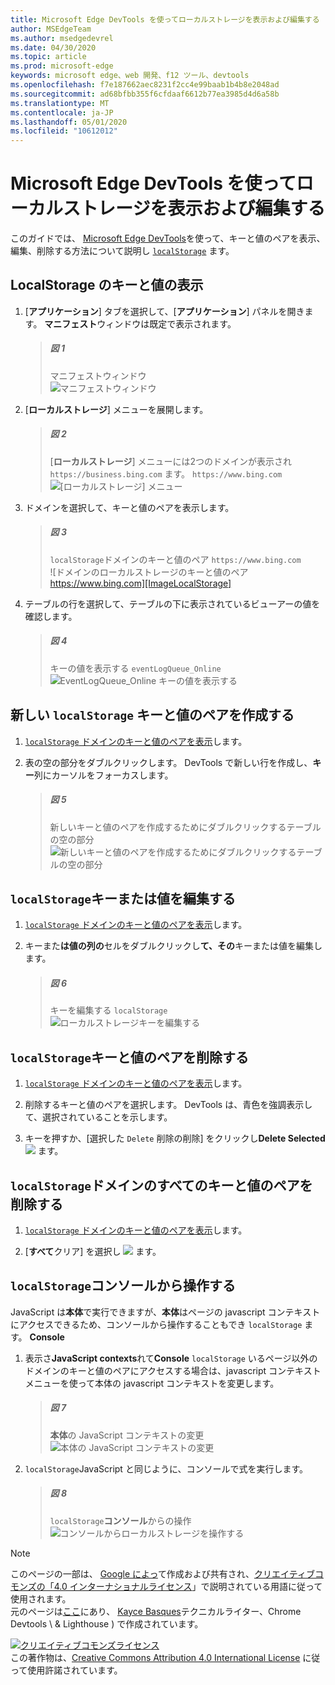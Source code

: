 ```yaml
---
title: Microsoft Edge DevTools を使ってローカルストレージを表示および編集する
author: MSEdgeTeam
ms.author: msedgedevrel
ms.date: 04/30/2020
ms.topic: article
ms.prod: microsoft-edge
keywords: microsoft edge、web 開発、f12 ツール、devtools
ms.openlocfilehash: f7e187662aec8231f2cc4e99baab1b4b8e2048ad
ms.sourcegitcommit: ad68bfbb355f6cfdaaf6612b77ea3985d4d6a58b
ms.translationtype: MT
ms.contentlocale: ja-JP
ms.lasthandoff: 05/01/2020
ms.locfileid: "10612012"
---
```

<!-- Copyright Kayce Basques 

   Licensed under the Apache License, Version 2.0 (the "License");
   you may not use this file except in compliance with the License.
   You may obtain a copy of the License at

       https://www.apache.org/licenses/LICENSE-2.0

   Unless required by applicable law or agreed to in writing, software
   distributed under the License is distributed on an "AS IS" BASIS,
   WITHOUT WARRANTIES OR CONDITIONS OF ANY KIND, either express or implied.
   See the License for the specific language governing permissions and
   limitations under the License.  -->  





# Microsoft Edge DevTools を使ってローカルストレージを表示および編集する   



このガイドでは、 [Microsoft Edge DevTools][MicrosoftEdgeDevTools]を使って、キーと値のペアを表示、編集、削除する方法について説明し [`localStorage`][MDNWindowsLocalStorage] ます。  

## LocalStorage のキーと値の表示   

1.  [**アプリケーション**] タブを選択して、[**アプリケーション**] パネルを開きます。  **マニフェスト**ウィンドウは既定で表示されます。  
    
    > ##### 図 1  
    > マニフェストウィンドウ  
    > ![マニフェストウィンドウ][ImageManifest]  

1.  [**ローカルストレージ**] メニューを展開します。  
    
    > ##### 図 2  
    > [**ローカルストレージ**] メニューには2つのドメインが表示され `https://business.bing.com` ます。 `https://www.bing.com`  
    > ![[ローカルストレージ] メニュー][ImageLocalStorageMenu]  

1.  ドメインを選択して、キーと値のペアを表示します。  
    
    > ##### 図 3  
    > `localStorage`ドメインのキーと値のペア `https://www.bing.com`  
    > ![ドメインのローカルストレージのキーと値のペア https://www.bing.com][ImageLocalStorage]  

1.  テーブルの行を選択して、テーブルの下に表示されているビューアーの値を確認します。  
    
    > ##### 図 4  
    > キーの値を表示する `eventLogQueue_Online`  
    > ![EventLogQueue_Online キーの値を表示する][ImageLocalStorageViewer]  

## 新しい `localStorage` キーと値のペアを作成する   

1.  [ `localStorage` ドメインのキーと値のペアを表示](#view-localstorage-keys-and-values)します。  
1.  表の空の部分をダブルクリックします。  DevTools で新しい行を作成し、**キー**列にカーソルをフォーカスします。  
    
    > ##### 図 5  
    > 新しいキーと値のペアを作成するためにダブルクリックするテーブルの空の部分  
    > ![新しいキーと値のペアを作成するためにダブルクリックするテーブルの空の部分][ImageLocalStorageCreate]  

## `localStorage`キーまたは値を編集する   

1.  [ `localStorage` ドメインのキーと値のペアを表示](#view-localstorage-keys-and-values)します。  
1.  キーまた**は値の列の**セルをダブルクリックし**て、その**キーまたは値を編集します。  
    
    > ##### 図 6  
    > キーを編集する `localStorage`  
    > ![ローカルストレージキーを編集する][ImageLocalStorageEdit]  

## `localStorage`キーと値のペアを削除する   

1.  [ `localStorage` ドメインのキーと値のペアを表示](#view-localstorage-keys-and-values)します。  
1.  削除するキーと値のペアを選択します。  DevTools は、青色を強調表示して、選択されていることを示します。  

1.  キーを押すか、[選択した `Delete` 削除の削除] をクリックし**Delete Selected** ![ ][ImageDeleteIcon] ます。  

## `localStorage`ドメインのすべてのキーと値のペアを削除する   

1.  [ `localStorage` ドメインのキーと値のペアを表示](#view-localstorage-keys-and-values)します。  

1.  [**すべて**クリア] を選択し ![ ][ImageClearIcon] ます。  

## `localStorage`コンソールから操作する   

JavaScript は**本体**で実行できますが、**本体**はページの javascript コンテキストにアクセスできるため、コンソールから操作することもでき `localStorage` ます。 **Console**  

1.  表示さ**JavaScript contexts**れて**Console** `localStorage` いるページ以外のドメインのキーと値のペアにアクセスする場合は、javascript コンテキストメニューを使って本体の javascript コンテキストを変更します。  
    
    > ##### 図 7  
    > **本体**の JavaScript コンテキストの変更  
    > ![本体の JavaScript コンテキストの変更][ImageJSContext]  

1.  `localStorage`JavaScript と同じように、コンソールで式を実行します。  
    
    > ##### 図 8  
    > `localStorage`**コンソール**からの操作  
    > ![コンソールからローカルストレージを操作する][ImageLocalStorageConsole]  

 



<!-- image links -->  

[ImageClearIcon]: /microsoft-edge/devtools-guide-chromium/media/clear-icon.msft.png  
[ImageDeleteIcon]: /microsoft-edge/devtools-guide-chromium/media/delete-icon.msft.png  

[ImageManifest]: /microsoft-edge/devtools-guide-chromium/media/storage-application-manifest.msft.png "図 1: [マニフェスト] ウィンドウ"  
[ImageLocalStorageMenu]: /microsoft-edge/devtools-guide-chromium/media/storage-application-local-storage.msft.png "図 2: [ローカルストレージ] メニュー"  
[ImageLocalStorage]: /microsoft-edge/devtools-guide-chromium/media/storage-application-local-storage-view-key-value.msft.png "図 3: ドメインのローカルストレージのキーと値のペア https://www.bing.com"  
[ImageLocalStorageViewer]: /microsoft-edge/devtools-guide-chromium/media/storage-application-local-storage-view-key-value-selected.msft.png "図 4: eventLogQueue_Online キーの値を表示する"  
[ImageLocalStorageCreate]: /microsoft-edge/devtools-guide-chromium/media/storage-application-local-storage-new-key-value.msft.png "図 5: 新しいキーと値のペアを作成するために、表の空の部分をダブルクリックする"  
[ImageLocalStorageEdit]: /microsoft-edge/devtools-guide-chromium/media/storage-application-local-storage-edit-key-value.msft.png "図 6: ローカルストレージキーを編集する"  
[ImageJSContext]: /microsoft-edge/devtools-guide-chromium/media/storage-console-local-storage.msft.png "図 7: 本体の JavaScript コンテキストの変更"  
[ImageLocalStorageConsole]: /microsoft-edge/devtools-guide-chromium/media/storage-console-local-storage-interaction.msft.png "図 8: コンソールからローカルストレージを操作する"  

<!-- links -->  

[MicrosoftEdgeDevTools]: /microsoft-edge/devtools-guide-chromium "Microsoft Edge (Chromium) 開発者ツール"  

[MDNWindowsLocalStorage]: https://developer.mozilla.org/docs/Web/API/Window/localStorage "ウィンドウ。 localStorage |MDN"  

> [!NOTE]
> このページの一部は、 [Google によっ][GoogleSitePolicies]て作成および共有され、[クリエイティブコモンズの「4.0 インターナショナルライセンス][CCA4IL]」で説明されている用語に従って使用されます。  
> 元のページは[ここ](https://developers.google.com/web/tools/chrome-devtools/storage/localstorage)にあり、 [Kayce Basques][KayceBasques]テクニカルライター、Chrome Devtools \ & Lighthouse \) で作成されています。  

[![クリエイティブコモンズライセンス][CCby4Image]][CCA4IL]  
この著作物は、[Creative Commons Attribution 4.0 International License][CCA4IL] に従って使用許諾されています。  

[CCA4IL]: https://creativecommons.org/licenses/by/4.0  
[CCby4Image]: https://i.creativecommons.org/l/by/4.0/88x31.png  
[GoogleSitePolicies]: https://developers.google.com/terms/site-policies  
[KayceBasques]: https://developers.google.com/web/resources/contributors/kaycebasques  
